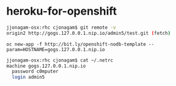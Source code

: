 # heroku-for-openshift

```sh
jjonagam-osx:rhc cjonagam$ git remote -v
origin2	http://gogs.127.0.0.1.nip.io/admin5/test.git (fetch)
```

```
oc new-app -f http://bit.ly/openshift-nodb-template --param=HOSTNAME=gogs.127.0.0.1.nip.io
```

```sh
jjonagam-osx:rhc cjonagam$ cat ~/.netrc
machine gogs.127.0.0.1.nip.io
  password c0mputer
  login admin5
```
